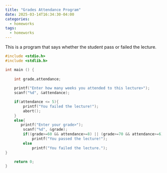 ```yaml
---
title: "Grades Attendance Program"
date: 2025-03-14T16:34:30-04:00
categories:
  - homeworks
tags:
  - homeworks
---
```


This is a program that says whether the student pass or failed the lecture.

  
```c
#include <stdio.h>
#include <stdlib.h>

int main () {
	
	int grade,attendance;
	
	printf("Enter how many weeks you attended to this lecture>");
	scanf("%d", &attendance);

	if(attendance <= 5){
		printf("You failed the lecture!");
		abort();
	}
	else{ 
	   printf("Enter your grade>");
		scanf("%d", &grade);	
		if((grade>=60 && attendance>=8) || (grade>=70 && attendance>=6))
			printf("You passed the lecture!");
		else     
			printf("You failed the lecture.");
}

	return 0;
}

```
